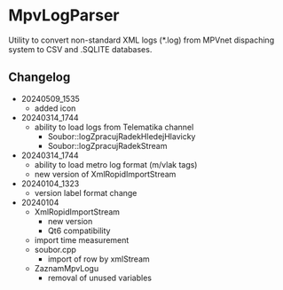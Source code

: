 # MpvLogParser
Utility to convert non-standard XML logs (*.log) from MPVnet dispaching system to CSV and .SQLITE databases.
## Changelog
- 20240509_1535
    - added icon
- 20240314_1744
    - ability to load logs from Telematika channel
        - Soubor::logZpracujRadekHledejHlavicky
        - Soubor::logZpracujRadekStream
- 20240314_1744
    - ability to load metro log format (m/vlak tags)
    - new version of XmlRopidImportStream
- 20240104_1323
    - version label format change
- 20240104
    - XmlRopidImportStream 
        - new version
        - Qt6 compatibility
    - import time measurement
    - soubor.cpp
        - import of row by xmlStream
    - ZaznamMpvLogu
        - removal of unused variables
